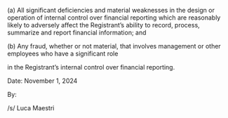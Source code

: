 (a) All significant deficiencies and material weaknesses in the design or operation of internal control over financial
reporting which are reasonably likely to adversely affect the Registrant’s ability to record, process, summarize
and report financial information; and

(b) Any fraud, whether or not material, that involves management or other employees who have a significant role

in the Registrant’s internal control over financial reporting.

Date: November 1, 2024

By:

/s/ Luca Maestri